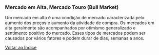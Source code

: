 ### Mercado em Alta, Mercado Touro (Bull Market)

Um mercado em alta é uma condição de mercado caracterizada pelo aumento dos preços e aumento da atividade de compra. Os mercados em alta geralmente são acompanhados por otimismo generalizado e sentimento positivo do mercado. Esses tipos de mercados podem ser causados por vários fatores e podem durar de dias, semanas a anos.

[Voltar ao Índice](../)